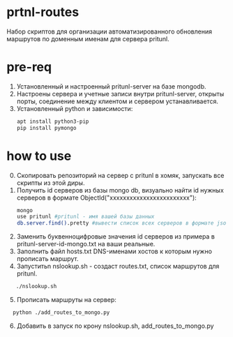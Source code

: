 # prtnl-routes
Набор скриптов для организации автоматизированного обновления маршрутов по доменным именам для сервера pritunl.

# pre-req
1. Установленный и настроенный pritunl-server на базе mongodb.
2. Настроены сервера и учетные записи внутри pritunl-server, открыты порты, соединение между клиентом и сервером устанавливается.
3. Установленный python и зависимости:
   ```bash
   apt install python3-pip
   pip install pymongo

# how to use
0. Скопировать репозиторий на сервер с pritunl в хомяк, запускать все скрипты из этой диры.
1. Получить id серверов из базы mongo db, визуально найти id нужных серверов в формате ObjectId("хххххххххххххххххххххххх"):
   ```bash
   mongo
   use pritunl #pritunl - имя вашей базы данных
   db.server.find().pretty #вывести список всех серверов в формате json
   ```
2. Заменить буквенноцифровые значения id серверов из примера в pritunl-server-id-mongo.txt на ваши реальные.
3. Заполнить файл hosts.txt DNS-именами хостов к которым нужно прописать маршрут.
4. Запуститьn nslookup.sh - создаст routes.txt, список маршрутов для pritunl.
```bash
   ./nslookup.sh
   ```
5. Прописать маршруты на сервер:
```bash
  python ./add_routes_to_mongo.py
  ```
6. Добавить в запуск по крону nslookup.sh, add_routes_to_mongo.py
